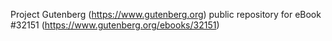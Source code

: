 Project Gutenberg (https://www.gutenberg.org) public repository for eBook #32151 (https://www.gutenberg.org/ebooks/32151)
